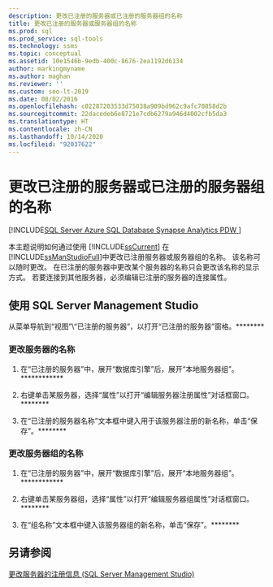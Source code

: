 ```yaml
---
description: 更改已注册的服务器或已注册的服务器组的名称
title: 更改已注册的服务器或服务器组的名称
ms.prod: sql
ms.prod_service: sql-tools
ms.technology: ssms
ms.topic: conceptual
ms.assetid: 10e1546b-9edb-400c-8676-2ea1192d6134
author: markingmyname
ms.author: maghan
ms.reviewer: ''
ms.custom: seo-lt-2019
ms.date: 08/02/2016
ms.openlocfilehash: c02287203533d75038a909bd962c9afc70858d2b
ms.sourcegitcommit: 22dacedeb6e8721e7cdb6279a946d4002cfb5da3
ms.translationtype: HT
ms.contentlocale: zh-CN
ms.lasthandoff: 10/14/2020
ms.locfileid: "92037622"
---
```

# <a name="change-the-name-of-registered-server-or-registered-server-group"></a>更改已注册的服务器或已注册的服务器组的名称

[!INCLUDE[SQL Server Azure SQL Database Synapse Analytics PDW ](../../includes/applies-to-version/sql-asdb-asdbmi-asa-pdw.md)]

本主题说明如何通过使用 [!INCLUDE[ssCurrent](../../includes/sscurrent-md.md)] 在 [!INCLUDE[ssManStudioFull](../../includes/ssmanstudiofull-md.md)]中更改已注册服务器或服务器组的名称。 该名称可以随时更改。 在已注册的服务器中更改某个服务器的名称只会更改该名称的显示方式。 若要连接到其他服务器，必须编辑已注册的服务器的连接属性。  
  
## <a name="using-sql-server-management-studio"></a><a name="SSMSProcedure"></a> 使用 SQL Server Management Studio

从菜单导航到“视图”\\“已注册的服务器”，以打开“已注册的服务器”窗格。********

### <a name="to-change-the-name-of-a-server"></a>更改服务器的名称

1. 在“已注册的服务器”中，展开“数据库引擎”后，展开“本地服务器组”。************  

2. 右键单击某服务器，选择“属性”以打开“编辑服务器注册属性”对话框窗口。********

3. 在“已注册的服务器名称”文本框中键入用于该服务器注册的新名称，单击“保存”。********  

### <a name="to-change-the-name-of-a-server-group"></a>更改服务器组的名称  

1. 在“已注册的服务器”中，展开“数据库引擎”后，展开“本地服务器组”。************  

2. 右键单击某服务器组，选择“属性”以打开“编辑服务器组属性”对话框窗口。******** 

3. 在“组名称”文本框中键入该服务器组的新名称，单击“保存”。********  

## <a name="see-also"></a>另请参阅

[更改服务器的注册信息 (SQL Server Management Studio)](./change-a-server-s-registration-sql-server-management-studio.md)